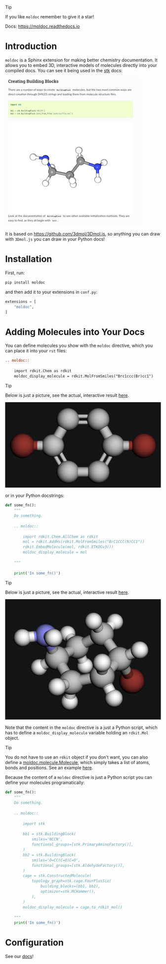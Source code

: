 > [!TIP]
> If you like ``moldoc`` remember to give it a star!

Docs: https://moldoc.readthedocs.io

# Introduction

`moldoc` is a Sphinx extension for making better chemistry documentation. It
allows you to embed 3D, interactive models of molecules directly into your
compiled docs. You can see it being used in the
[stk](https://stk.readthedocs.io/en/stable/basic_examples.html) docs:

![moldoc](./docs/source/_static/moldoc.gif)

It is based on https://github.com/3dmol/3Dmol.js, so anything you can draw
with `3Dmol.js` you can draw in your Python docs!

# Installation

First, run:

```bash
pip install moldoc
```

and then add it to your extensions in `conf.py`:

```python
extensions = [
    "moldoc",
]
```

# Adding Molecules into Your Docs

You can define molecules you show with the `moldoc` directive, which you  can
place it into your `rst` files:

```rst
.. moldoc::

    import rdkit.Chem as rdkit
    moldoc_display_molecule = rdkit.MolFromSmiles("Brc1ccc(Br)cc1")
```

> [!TIP]
> Below is just a picture, see the actual, interactive result
  [here](https://moldoc.readthedocs.io/en/stable/index.html#adding-molecules-into-your-docs>).

![adding-molecules-into-your-docs](./docs/source/_static/adding-molecules-into-your-docs.png)

or in your Python docstrings:

```python
def some_fn():
    """
    Do something.

    .. moldoc::

        import rdkit.Chem.AllChem as rdkit
        mol = rdkit.AddHs(rdkit.MolFromSmiles("BrC1CCC(N)CC1"))
        rdkit.EmbedMolecule(mol, rdkit.ETKDGv3())
        moldoc_display_molecule = mol

    """

    print('In some_fn()')
```

> [!TIP]
> Below is just a picture, see the actual, interactive result
  [here](https://moldoc.readthedocs.io/en/stable/index.html#adding-molecules-into-your-docs-2).

![adding-molecules-into-your-docs](./docs/source/_static/adding-molecules-into-your-docs-2.png)

Note that the content in the `moldoc` directive is a just a Python script,
which has to define a `moldoc_display_molecule` variable holding an `rdkit.Mol`
object.

> [!TIP]
> You do not have to use an `rdkit` object if you don't want, you can
  also define a
  [moldoc.molecule.Molecule](https://moldoc.readthedocs.io/en/stable/_autosummary/moldoc.molecule.Molecule.html),
  which simply takes a list of atoms, bonds and positions. See an example
  [here](https://moldoc.readthedocs.io/en/stable/index.html#avoiding-rdkit).

Because the content of a `moldoc` directive is just a Python script you can
define your molecules programatically:

```python
def some_fn():
    """
    Do something.

    .. moldoc::

        import stk

        bb1 = stk.BuildingBlock(
            smiles='NCCN',
            functional_groups=[stk.PrimaryAminoFactory()],
        )
        bb2 = stk.BuildingBlock(
            smiles='O=CC(C=O)C=O',
            functional_groups=[stk.AldehydeFactory()],
        )
        cage = stk.ConstructedMolecule(
            topology_graph=stk.cage.FourPlusSix(
                building_blocks=(bb1, bb2),
                optimizer=stk.MCHammer(),
            ),
        )
        moldoc_display_molecule = cage.to_rdkit_mol()

    """
    print('In some_fn()')

```

# Configuration

See our [docs](https://moldoc.readthedocs.io/en/stable)!
